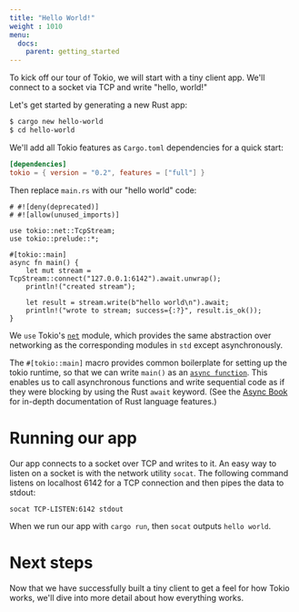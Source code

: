 ```yaml
---
title: "Hello World!"
weight : 1010
menu:
  docs:
    parent: getting_started
---
```


To kick off our tour of Tokio, we will start with a tiny client app. We'll
connect to a socket via TCP and write "hello, world!" 

Let's get started by generating a new Rust app:

```bash
$ cargo new hello-world
$ cd hello-world
```

We'll add all Tokio features as `Cargo.toml` dependencies for a quick start:

```toml
[dependencies]
tokio = { version = "0.2", features = ["full"] }
```

Then replace `main.rs` with our "hello world" code:

```rust,no_run
# #![deny(deprecated)]
# #![allow(unused_imports)]

use tokio::net::TcpStream;
use tokio::prelude::*;

#[tokio::main]
async fn main() {
    let mut stream = TcpStream::connect("127.0.0.1:6142").await.unwrap();
    println!("created stream");

    let result = stream.write(b"hello world\n").await;
    println!("wrote to stream; success={:?}", result.is_ok());
}
```

We `use` Tokio's [`net`] module, which provides the same
abstraction over networking as the corresponding modules in
`std` except asynchronously. 

The `#[tokio::main]` macro provides common boilerplate for setting up the
tokio runtime, so that we can write `main()` as an [`async function`]. This
enables us to call asynchronous functions and write sequential code as if
they were blocking by using the Rust `await` keyword. (See the [Async Book](https://rust-lang.github.io/async-book/index.html) for in-depth documentation of 
Rust language features.)

# Running our app

Our app connects to a socket over TCP and writes to it. An easy way to listen
on a socket is with the network utility `socat`. The following command listens
on localhost 6142 for a TCP connection and then pipes the data to stdout:

```
socat TCP-LISTEN:6142 stdout
```

When we run our app with `cargo run`, then `socat` outputs `hello world`.

# Next steps

Now that we have successfully built a tiny client to get a feel for how
Tokio works, we'll dive into more detail about how everything works.

[`net`]: https://docs.rs/tokio/0.2/tokio/net/index.html
[`async function`]: https://doc.rust-lang.org/reference/items/functions.html#async-functions
